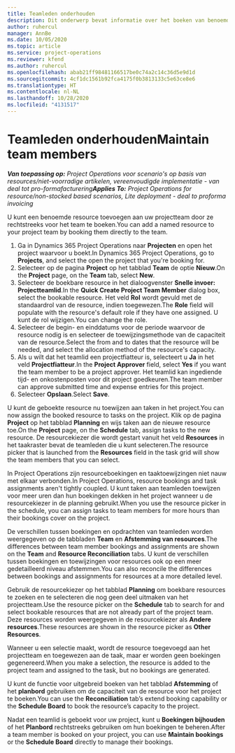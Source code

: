 ```yaml
---
title: Teamleden onderhouden
description: Dit onderwerp bevat informatie over het boeken van benoemde resources aan projectteams en het toewijzen hiervan aan taken.
author: ruhercul
manager: AnnBe
ms.date: 10/05/2020
ms.topic: article
ms.service: project-operations
ms.reviewer: kfend
ms.author: ruhercul
ms.openlocfilehash: abab21ff98481166517be0c74a2c14c36d5e9d1d
ms.sourcegitcommit: 4cf1dc1561b92fca4175f0b3813133c5e63ce8e6
ms.translationtype: HT
ms.contentlocale: nl-NL
ms.lasthandoff: 10/28/2020
ms.locfileid: "4131517"
---
```

# <a name="maintain-team-members"></a><span data-ttu-id="e86de-103">Teamleden onderhouden</span><span class="sxs-lookup"><span data-stu-id="e86de-103">Maintain team members</span></span>

<span data-ttu-id="e86de-104">_**Van toepassing op:** Project Operations voor scenario's op basis van resources/niet-voorradige artikelen, vereenvoudigde implementatie - van deal tot pro-formafacturering_</span><span class="sxs-lookup"><span data-stu-id="e86de-104">_**Applies To:** Project Operations for resource/non-stocked based scenarios, Lite deployment - deal to proforma invoicing_</span></span>

<span data-ttu-id="e86de-105">U kunt een benoemde resource toevoegen aan uw projectteam door ze rechtstreeks voor het team te boeken.</span><span class="sxs-lookup"><span data-stu-id="e86de-105">You can add a named resource to your project team by booking them directly to the team.</span></span>

1. <span data-ttu-id="e86de-106">Ga in Dynamics 365 Project Operations naar **Projecten** en open het project waarvoor u boekt.</span><span class="sxs-lookup"><span data-stu-id="e86de-106">In Dynamics 365 Project Operations, go to **Projects**, and select the open the project that you're booking for.</span></span>
2. <span data-ttu-id="e86de-107">Selecteer op de pagina **Project** op het tabblad **Team** de optie **Nieuw**.</span><span class="sxs-lookup"><span data-stu-id="e86de-107">On the **Project** page, on the **Team** tab, select **New**.</span></span> 
3. <span data-ttu-id="e86de-108">Selecteer de boekbare resource in het dialoogvenster **Snelle invoer: Projectteamlid**.</span><span class="sxs-lookup"><span data-stu-id="e86de-108">In the **Quick Create Project Team Member** dialog box, select the bookable resource.</span></span> <span data-ttu-id="e86de-109">Het veld **Rol** wordt gevuld met de standaardrol van de resource, indien toegewezen.</span><span class="sxs-lookup"><span data-stu-id="e86de-109">The **Role** field will populate with the resource's default role if they have one assigned.</span></span> <span data-ttu-id="e86de-110">U kunt de rol wijzigen.</span><span class="sxs-lookup"><span data-stu-id="e86de-110">You can change the role.</span></span> 
4. <span data-ttu-id="e86de-111">Selecteer de begin- en einddatums voor de periode waarvoor de resource nodig is en selecteer de toewijzingsmethode van de capaciteit van de resource.</span><span class="sxs-lookup"><span data-stu-id="e86de-111">Select the from and to dates that the resource will be needed, and select the allocation method of the resource's capacity.</span></span> 
5. <span data-ttu-id="e86de-112">Als u wilt dat het teamlid een projectfiatteur is, selecteert u **Ja** in het veld **Projectfiatteur**.</span><span class="sxs-lookup"><span data-stu-id="e86de-112">In the **Project Approver** field, select **Yes** if you want the team member to be a project approver.</span></span> <span data-ttu-id="e86de-113">Het teamlid kan ingediende tijd- en onkostenposten voor dit project goedkeuren.</span><span class="sxs-lookup"><span data-stu-id="e86de-113">The team member can approve submitted time and expense entries for this project.</span></span> 
6. <span data-ttu-id="e86de-114">Selecteer **Opslaan**.</span><span class="sxs-lookup"><span data-stu-id="e86de-114">Select **Save**.</span></span>

<span data-ttu-id="e86de-115">U kunt de geboekte resource nu toewijzen aan taken in het project.</span><span class="sxs-lookup"><span data-stu-id="e86de-115">You can now assign the booked resource to tasks on the project.</span></span> <span data-ttu-id="e86de-116">Klik op de pagina **Project** op het tabblad **Planning** en wijs taken aan de nieuwe resource toe.</span><span class="sxs-lookup"><span data-stu-id="e86de-116">On the **Project** page, on the **Schedule** tab, assign tasks to the new resource.</span></span> <span data-ttu-id="e86de-117">De resourcekiezer die wordt gestart vanuit het veld **Resources** in het taakraster bevat de teamleden die u kunt selecteren.</span><span class="sxs-lookup"><span data-stu-id="e86de-117">The resource picker that is launched from the **Resources** field in the task grid will show the team members that you can select.</span></span>


<span data-ttu-id="e86de-118">In Project Operations zijn resourceboekingen en taaktoewijzingen niet nauw met elkaar verbonden.</span><span class="sxs-lookup"><span data-stu-id="e86de-118">In Project Operations, resource bookings and task assignments aren't tightly coupled.</span></span> <span data-ttu-id="e86de-119">U kunt taken aan teamleden toewijzen voor meer uren dan hun boekingen dekken in het project wanneer u de resourcekiezer in de planning gebruikt.</span><span class="sxs-lookup"><span data-stu-id="e86de-119">When you use the resource picker in the schedule, you can assign tasks to team members for more hours than their bookings cover on the project.</span></span>

<span data-ttu-id="e86de-120">De verschillen tussen boekingen en opdrachten van teamleden worden weergegeven op de tabbladen **Team** en **Afstemming van resources**.</span><span class="sxs-lookup"><span data-stu-id="e86de-120">The differences between team member bookings and assignments are shown on the **Team** and **Resource Reconciliation** tabs.</span></span> <span data-ttu-id="e86de-121">U kunt de verschillen tussen boekingen en toewijzingen voor resources ook op een meer gedetailleerd niveau afstemmen.</span><span class="sxs-lookup"><span data-stu-id="e86de-121">You can also reconcile the differences between bookings and assignments for resources at a more detailed level.</span></span>

<span data-ttu-id="e86de-122">Gebruik de resourcekiezer op het tabblad **Planning** om boekbare resources te zoeken en te selecteren die nog geen deel uitmaken van het projectteam.</span><span class="sxs-lookup"><span data-stu-id="e86de-122">Use the resource picker on the **Schedule** tab to search for and select bookable resources that are not already part of the project team.</span></span> <span data-ttu-id="e86de-123">Deze resources worden weergegeven in de resourcekiezer als **Andere resources**.</span><span class="sxs-lookup"><span data-stu-id="e86de-123">These resources are shown in the resource picker as **Other Resources**.</span></span>

<span data-ttu-id="e86de-124">Wanneer u een selectie maakt, wordt de resource toegevoegd aan het projectteam en toegewezen aan de taak, maar er worden geen boekingen gegenereerd.</span><span class="sxs-lookup"><span data-stu-id="e86de-124">When you make a selection, the resource is added to the project team and assigned to the task, but no bookings are generated.</span></span>

<span data-ttu-id="e86de-125">U kunt de functie voor uitgebreid boeken van het tabblad **Afstemming** of het **planbord** gebruiken om de capaciteit van de resource voor het project te boeken.</span><span class="sxs-lookup"><span data-stu-id="e86de-125">You can use the **Reconciliation** tab’s extend booking capability or the **Schedule Board** to book the resource’s capacity to the project.</span></span>

<span data-ttu-id="e86de-126">Nadat een teamlid is geboekt voor uw project, kunt u **Boekingen bijhouden** of het **Planbord** rechtstreeks gebruiken om hun boekingen te beheren.</span><span class="sxs-lookup"><span data-stu-id="e86de-126">After a team member is booked on your project, you can use **Maintain bookings** or the **Schedule Board** directly to manage their bookings.</span></span>
